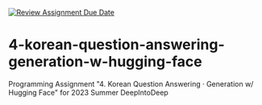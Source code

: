[![Review Assignment Due Date](https://classroom.github.com/assets/deadline-readme-button-24ddc0f5d75046c5622901739e7c5dd533143b0c8e959d652212380cedb1ea36.svg)](https://classroom.github.com/a/uavypwrS)
# 4-korean-question-answering-generation-w-hugging-face
Programming Assignment "4. Korean Question Answering · Generation w/ Hugging Face" for 2023 Summer DeepIntoDeep
